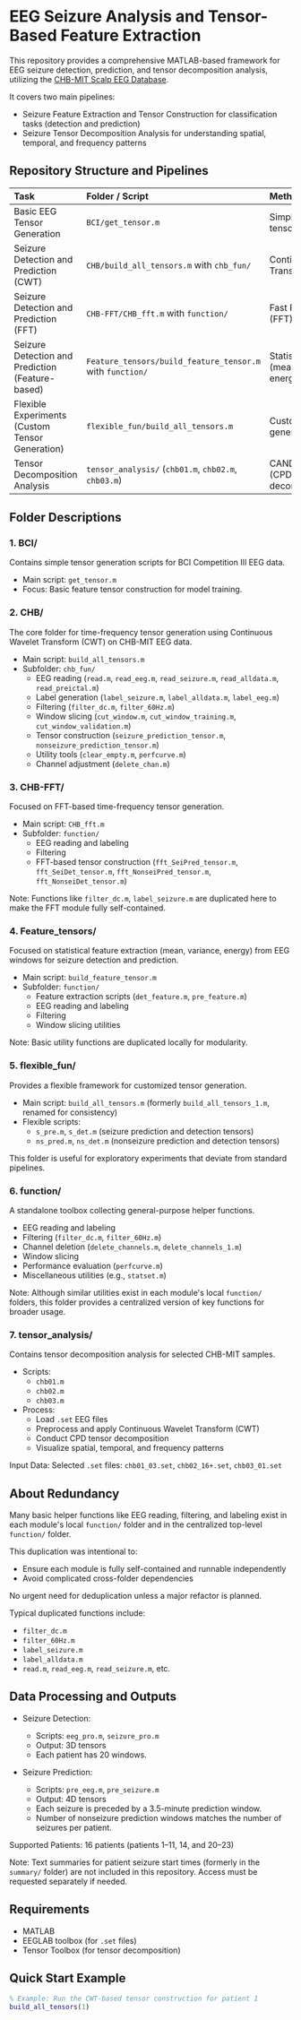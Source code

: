 # EEG Seizure Analysis and Tensor-Based Feature Extraction

This repository provides a comprehensive MATLAB-based framework for EEG seizure detection, prediction, and tensor decomposition analysis, utilizing the [CHB-MIT Scalp EEG Database](https://physionet.org/content/chbmit/1.0.0/).

It covers two main pipelines:

- Seizure Feature Extraction and Tensor Construction for classification tasks (detection and prediction)
- Seizure Tensor Decomposition Analysis for understanding spatial, temporal, and frequency patterns

## Repository Structure and Pipelines

| Task | Folder / Script | Method |
|:---|:---|:---|
| Basic EEG Tensor Generation | `BCI/get_tensor.m` | Simple window-based tensor extraction |
| Seizure Detection and Prediction (CWT) | `CHB/build_all_tensors.m` with `chb_fun/` | Continuous Wavelet Transform (CWT) |
| Seizure Detection and Prediction (FFT) | `CHB-FFT/CHB_fft.m` with `function/` | Fast Fourier Transform (FFT) |
| Seizure Detection and Prediction (Feature-based) | `Feature_tensors/build_feature_tensor.m` with `function/` | Statistical features (mean, variance, energy) |
| Flexible Experiments (Custom Tensor Generation) | `flexible_fun/build_all_tensors.m` | Customized tensor generation pipelines |
| Tensor Decomposition Analysis | `tensor_analysis/` (`chb01.m`, `chb02.m`, `chb03.m`) | CANDECOMP/PARAFAC (CPD) tensor decomposition |

## Folder Descriptions

### 1. BCI/
Contains simple tensor generation scripts for BCI Competition III EEG data.

- Main script: `get_tensor.m`
- Focus: Basic feature tensor construction for model training.

### 2. CHB/
The core folder for time-frequency tensor generation using Continuous Wavelet Transform (CWT) on CHB-MIT EEG data.

- Main script: `build_all_tensors.m`
- Subfolder: `chb_fun/`
  - EEG reading (`read.m`, `read_eeg.m`, `read_seizure.m`, `read_alldata.m`, `read_preictal.m`)
  - Label generation (`label_seizure.m`, `label_alldata.m`, `label_eeg.m`)
  - Filtering (`filter_dc.m`, `filter_60Hz.m`)
  - Window slicing (`cut_window.m`, `cut_window_training.m`, `cut_window_validation.m`)
  - Tensor construction (`seizure_prediction_tensor.m`, `nonseizure_prediction_tensor.m`)
  - Utility tools (`clear_empty.m`, `perfcurve.m`)
  - Channel adjustment (`delete_chan.m`)

### 3. CHB-FFT/
Focused on FFT-based time-frequency tensor generation.

- Main script: `CHB_fft.m`
- Subfolder: `function/`
  - EEG reading and labeling
  - Filtering
  - FFT-based tensor construction (`fft_SeiPred_tensor.m`, `fft_SeiDet_tensor.m`, `fft_NonseiPred_tensor.m`, `fft_NonseiDet_tensor.m`)

Note: Functions like `filter_dc.m`, `label_seizure.m` are duplicated here to make the FFT module fully self-contained.

### 4. Feature_tensors/
Focused on statistical feature extraction (mean, variance, energy) from EEG windows for seizure detection and prediction.

- Main script: `build_feature_tensor.m`
- Subfolder: `function/`
  - Feature extraction scripts (`det_feature.m`, `pre_feature.m`)
  - EEG reading and labeling
  - Filtering
  - Window slicing utilities

Note: Basic utility functions are duplicated locally for modularity.

### 5. flexible_fun/
Provides a flexible framework for customized tensor generation.

- Main script: `build_all_tensors.m` (formerly `build_all_tensors_1.m`, renamed for consistency)
- Flexible scripts:
  - `s_pre.m`, `s_det.m` (seizure prediction and detection tensors)
  - `ns_pred.m`, `ns_det.m` (nonseizure prediction and detection tensors)

This folder is useful for exploratory experiments that deviate from standard pipelines.

### 6. function/
A standalone toolbox collecting general-purpose helper functions.

- EEG reading and labeling
- Filtering (`filter_dc.m`, `filter_60Hz.m`)
- Channel deletion (`delete_channels.m`, `delete_channels_1.m`)
- Window slicing
- Performance evaluation (`perfcurve.m`)
- Miscellaneous utilities (e.g., `statset.m`)

Note: Although similar utilities exist in each module's local `function/` folders, this folder provides a centralized version of key functions for broader usage.

### 7. tensor_analysis/
Contains tensor decomposition analysis for selected CHB-MIT samples.

- Scripts:
  - `chb01.m`
  - `chb02.m`
  - `chb03.m`
- Process:
  - Load `.set` EEG files
  - Preprocess and apply Continuous Wavelet Transform (CWT)
  - Conduct CPD tensor decomposition
  - Visualize spatial, temporal, and frequency patterns

Input Data:
Selected `.set` files: `chb01_03.set`, `chb02_16+.set`, `chb03_01.set`

## About Redundancy

Many basic helper functions like EEG reading, filtering, and labeling exist in each module's local `function/` folder and in the centralized top-level `function/` folder.

This duplication was intentional to:

- Ensure each module is fully self-contained and runnable independently
- Avoid complicated cross-folder dependencies

No urgent need for deduplication unless a major refactor is planned.

Typical duplicated functions include:

- `filter_dc.m`
- `filter_60Hz.m`
- `label_seizure.m`
- `label_alldata.m`
- `read.m`, `read_eeg.m`, `read_seizure.m`, etc.

## Data Processing and Outputs

- Seizure Detection:
  - Scripts: `eeg_pro.m`, `seizure_pro.m`
  - Output: 3D tensors
  - Each patient has 20 windows.

- Seizure Prediction:
  - Scripts: `pre_eeg.m`, `pre_seizure.m`
  - Output: 4D tensors
  - Each seizure is preceded by a 3.5-minute prediction window.
  - Number of nonseizure prediction windows matches the number of seizures per patient.

Supported Patients: 16 patients (patients 1–11, 14, and 20–23)

Note:
Text summaries for patient seizure start times (formerly in the `summary/` folder) are not included in this repository. Access must be requested separately if needed.

## Requirements

- MATLAB
- EEGLAB toolbox (for `.set` files)
- Tensor Toolbox (for tensor decomposition)

## Quick Start Example

```matlab
% Example: Run the CWT-based tensor construction for patient 1
build_all_tensors(1)
```

